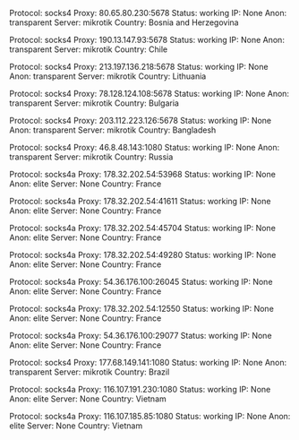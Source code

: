 Protocol: socks4
Proxy: 80.65.80.230:5678
Status: working
IP: None
Anon: transparent
Server: mikrotik
Country: Bosnia and Herzegovina

Protocol: socks4
Proxy: 190.13.147.93:5678
Status: working
IP: None
Anon: transparent
Server: mikrotik
Country: Chile

Protocol: socks4
Proxy: 213.197.136.218:5678
Status: working
IP: None
Anon: transparent
Server: mikrotik
Country: Lithuania

Protocol: socks4
Proxy: 78.128.124.108:5678
Status: working
IP: None
Anon: transparent
Server: mikrotik
Country: Bulgaria

Protocol: socks4
Proxy: 203.112.223.126:5678
Status: working
IP: None
Anon: transparent
Server: mikrotik
Country: Bangladesh

Protocol: socks4
Proxy: 46.8.48.143:1080
Status: working
IP: None
Anon: transparent
Server: mikrotik
Country: Russia

Protocol: socks4a
Proxy: 178.32.202.54:53968
Status: working
IP: None
Anon: elite
Server: None
Country: France

Protocol: socks4a
Proxy: 178.32.202.54:41611
Status: working
IP: None
Anon: elite
Server: None
Country: France

Protocol: socks4a
Proxy: 178.32.202.54:45704
Status: working
IP: None
Anon: elite
Server: None
Country: France

Protocol: socks4a
Proxy: 178.32.202.54:49280
Status: working
IP: None
Anon: elite
Server: None
Country: France

Protocol: socks4a
Proxy: 54.36.176.100:26045
Status: working
IP: None
Anon: elite
Server: None
Country: France

Protocol: socks4a
Proxy: 178.32.202.54:12550
Status: working
IP: None
Anon: elite
Server: None
Country: France

Protocol: socks4a
Proxy: 54.36.176.100:29077
Status: working
IP: None
Anon: elite
Server: None
Country: France

Protocol: socks4
Proxy: 177.68.149.141:1080
Status: working
IP: None
Anon: transparent
Server: mikrotik
Country: Brazil

Protocol: socks4a
Proxy: 116.107.191.230:1080
Status: working
IP: None
Anon: elite
Server: None
Country: Vietnam

Protocol: socks4a
Proxy: 116.107.185.85:1080
Status: working
IP: None
Anon: elite
Server: None
Country: Vietnam

